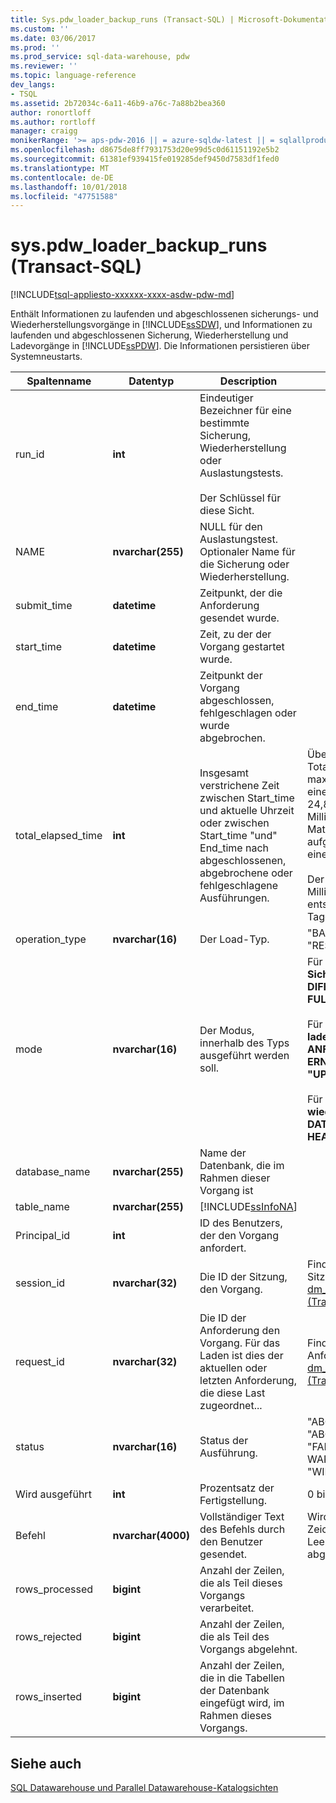 ```yaml
---
title: Sys.pdw_loader_backup_runs (Transact-SQL) | Microsoft-Dokumentation
ms.custom: ''
ms.date: 03/06/2017
ms.prod: ''
ms.prod_service: sql-data-warehouse, pdw
ms.reviewer: ''
ms.topic: language-reference
dev_langs:
- TSQL
ms.assetid: 2b72034c-6a11-46b9-a76c-7a88b2bea360
author: ronortloff
ms.author: rortloff
manager: craigg
monikerRange: '>= aps-pdw-2016 || = azure-sqldw-latest || = sqlallproducts-allversions'
ms.openlocfilehash: d8675de8ff7931753d20e99d5c0d61151192e5b2
ms.sourcegitcommit: 61381ef939415fe019285def9450d7583df1fed0
ms.translationtype: MT
ms.contentlocale: de-DE
ms.lasthandoff: 10/01/2018
ms.locfileid: "47751588"
---
```

# <a name="syspdwloaderbackupruns-transact-sql"></a>sys.pdw_loader_backup_runs (Transact-SQL)
[!INCLUDE[tsql-appliesto-xxxxxx-xxxx-asdw-pdw-md](../../includes/tsql-appliesto-xxxxxx-xxxx-asdw-pdw-md.md)]

  Enthält Informationen zu laufenden und abgeschlossenen sicherungs- und Wiederherstellungsvorgänge in [!INCLUDE[ssSDW](../../includes/sssdw-md.md)], und Informationen zu laufenden und abgeschlossenen Sicherung, Wiederherstellung und Ladevorgänge in [!INCLUDE[ssPDW](../../includes/sspdw-md.md)]. Die Informationen persistieren über Systemneustarts.  
  
|Spaltenname|Datentyp|Description|Bereich|  
|-----------------|---------------|-----------------|-----------|  
|run_id|**int**|Eindeutiger Bezeichner für eine bestimmte Sicherung, Wiederherstellung oder Auslastungstests.<br /><br /> Der Schlüssel für diese Sicht.||  
|NAME|**nvarchar(255)**|NULL für den Auslastungstest. Optionaler Name für die Sicherung oder Wiederherstellung.||  
|submit_time|**datetime**|Zeitpunkt, der die Anforderung gesendet wurde.||  
|start_time|**datetime**|Zeit, zu der der Vorgang gestartet wurde.||  
|end_time|**datetime**|Zeitpunkt der Vorgang abgeschlossen, fehlgeschlagen oder wurde abgebrochen.||  
|total_elapsed_time|**int**|Insgesamt verstrichene Zeit zwischen Start_time und aktuelle Uhrzeit oder zwischen Start_time "und" End_time nach abgeschlossenen, abgebrochene oder fehlgeschlagene Ausführungen.|Überschreitet Total_elapsed_time den maximalen Wert für eine ganze Zahl (rund 24,8 Tage in Millisekunden), wird es Materialisierung Fehler aufgrund einer zu einem Überlauf führen.<br /><br /> Der maximale Wert in Millisekunden entspricht rund 24,8 Tage.|  
|operation_type|**nvarchar(16)**|Der Load-Typ.|"BACKUP", "LADEN", "RESTORE"|  
|mode|**nvarchar(16)**|Der Modus, innerhalb des Typs ausgeführt werden soll.|Für Operation_type = **Sicherung**<br />**DIFFERENZIELL**<br />**FULL**<br /><br /> Für Operation_type = **laden**<br />**ANFÜGEN**<br />**ERNEUT LADEN**<br />**"UPSERT"**<br /><br /> Für Operation_type = **wiederherstellen**<br />**DATABASE**<br />**HEADER_ONLY**|  
|database_name|**nvarchar(255)**|Name der Datenbank, die im Rahmen dieser Vorgang ist||  
|table_name|**nvarchar(255)**|[!INCLUDE[ssInfoNA](../../includes/ssinfona-md.md)]||  
|Principal_id|**int**|ID des Benutzers, der den Vorgang anfordert.||  
|session_id|**nvarchar(32)**|Die ID der Sitzung, den Vorgang.|Finden Sie unter Sitzungs-ID in [dm_pdw_exec_sessions &#40;Transact-SQL&#41;](../../relational-databases/system-dynamic-management-views/sys-dm-pdw-exec-sessions-transact-sql.md).|  
|request_id|**nvarchar(32)**|Die ID der Anforderung den Vorgang. Für das Laden ist dies der aktuellen oder letzten Anforderung, die diese Last zugeordnet...|Finden Sie im Anforderungs-ID [dm_pdw_exec_requests &#40;Transact-SQL&#41;](../../relational-databases/system-dynamic-management-views/sys-dm-pdw-exec-requests-transact-sql.md).|  
|status|**nvarchar(16)**|Status der Ausführung.|"ABGEBROCHEN", "ABGESCHLOSSEN", "FAILED", "IN WARTESCHLANGE", "WIRD AUSGEFÜHRT"|  
|Wird ausgeführt|**int**|Prozentsatz der Fertigstellung.|0 bis 100|  
|Befehl|**nvarchar(4000)**|Vollständiger Text des Befehls durch den Benutzer gesendet.|Wird bei mehr als 4000 Zeichen (Zählung von Leerzeichen) abgeschnitten.|  
|rows_processed|**bigint**|Anzahl der Zeilen, die als Teil dieses Vorgangs verarbeitet.||  
|rows_rejected|**bigint**|Anzahl der Zeilen, die als Teil des Vorgangs abgelehnt.||  
|rows_inserted|**bigint**|Anzahl der Zeilen, die in die Tabellen der Datenbank eingefügt wird, im Rahmen dieses Vorgangs.||  
  
## <a name="see-also"></a>Siehe auch  
 [SQL Datawarehouse und Parallel Datawarehouse-Katalogsichten](../../relational-databases/system-catalog-views/sql-data-warehouse-and-parallel-data-warehouse-catalog-views.md)  
  
  
